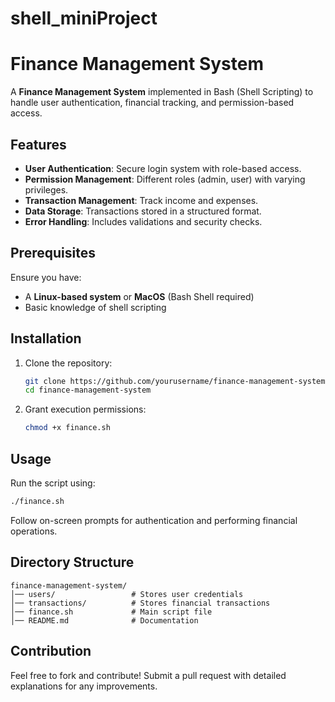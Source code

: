 # shell_miniProject
# Finance Management System

A **Finance Management System** implemented in Bash (Shell Scripting) to handle user authentication, financial tracking, and permission-based access.

## Features
- **User Authentication**: Secure login system with role-based access.
- **Permission Management**: Different roles (admin, user) with varying privileges.
- **Transaction Management**: Track income and expenses.
- **Data Storage**: Transactions stored in a structured format.
- **Error Handling**: Includes validations and security checks.

## Prerequisites
Ensure you have:
- A **Linux-based system** or **MacOS** (Bash Shell required)
- Basic knowledge of shell scripting

## Installation
1. Clone the repository:
   ```bash
   git clone https://github.com/yourusername/finance-management-system.git
   cd finance-management-system
   ```
2. Grant execution permissions:
   ```bash
   chmod +x finance.sh
   ```

## Usage
Run the script using:
```bash
./finance.sh
```
Follow on-screen prompts for authentication and performing financial operations.

## Directory Structure
```
finance-management-system/
│── users/                 # Stores user credentials
│── transactions/          # Stores financial transactions
│── finance.sh             # Main script file
│── README.md              # Documentation
```

## Contribution
Feel free to fork and contribute! Submit a pull request with detailed explanations for any improvements.




